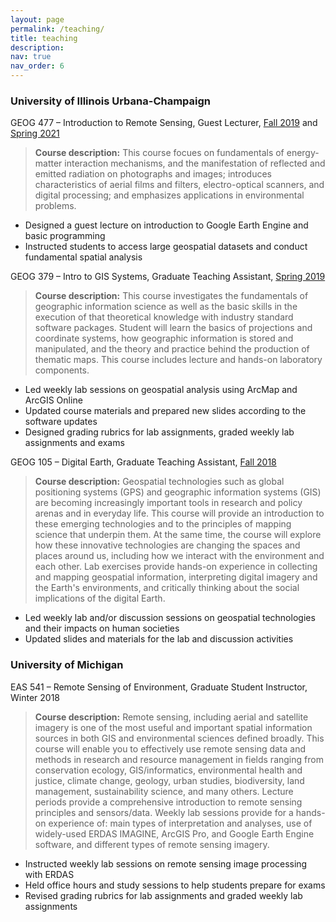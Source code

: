 ```yaml
---
layout: page
permalink: /teaching/
title: teaching
description: 
nav: true
nav_order: 6
---
```


### University of Illinois Urbana-Champaign

GEOG 477 – Introduction to Remote Sensing, Guest Lecturer, [Fall 2019](https://courses.illinois.edu/schedule/2019/fall/GEOG/477) and [Spring 2021](https://courses.illinois.edu/schedule/2021/spring/GEOG/477)

> **Course description:** This course focues on fundamentals of energy-matter interaction mechanisms, and the manifestation of reflected and emitted radiation on photographs and images; introduces characteristics of aerial films and filters, electro-optical scanners, and digital processing; and emphasizes applications in environmental problems.

- Designed a guest lecture on introduction to Google Earth Engine and basic programming
- Instructed students to access large geospatial datasets and conduct fundamental spatial analysis

GEOG 379 – Intro to GIS Systems, Graduate Teaching Assistant, [Spring 2019](https://courses.illinois.edu/schedule/2019/spring/GEOG/379)

> **Course description:** This course investigates the fundamentals of geographic information science as well as the basic skills in the execution of that theoretical knowledge with industry standard software packages. Student will learn the basics of projections and coordinate systems, how geographic information is stored and manipulated, and the theory and practice behind the production of thematic maps. This course includes lecture and hands-on laboratory components.

- Led weekly lab sessions on geospatial analysis using ArcMap and ArcGIS Online
- Updated course materials and prepared new slides according to the software updates
- Designed grading rubrics for lab assignments, graded weekly lab assignments and exams

GEOG 105 – Digital Earth, Graduate Teaching Assistant, [Fall 2018](https://courses.illinois.edu/schedule/2018/fall/GEOG/105)

> **Course description:** Geospatial technologies such as global positioning systems (GPS) and geographic information systems (GIS) are becoming increasingly important tools in research and policy arenas and in everyday life. This course will provide an introduction to these emerging technologies and to the principles of mapping science that underpin them. At the same time, the course will explore how these innovative technologies are changing the spaces and places around us, including how we interact with the environment and each other. Lab exercises provide hands-on experience in collecting and mapping geospatial information, interpreting digital imagery and the Earth's environments, and critically thinking about the social implications of the digital Earth.

- Led weekly lab and/or discussion sessions on geospatial technologies and their impacts on human societies
- Updated slides and materials for the lab and discussion activities

### University of Michigan

EAS 541 – Remote Sensing of Environment, Graduate Student Instructor, Winter 2018

> **Course description:** Remote sensing, including aerial and satellite imagery is one of the most useful and important spatial information sources in both GIS and environmental sciences defined broadly. This course will enable you to effectively use remote sensing data and methods in research and resource management in fields ranging from conservation ecology, GIS/informatics, environmental health and justice, climate change, geology, urban studies, biodiversity, land management, sustainability science, and many others. Lecture periods provide a comprehensive introduction to remote sensing principles and sensors/data. Weekly lab sessions provide for a hands-on experience of: main types of interpretation and analyses, use of widely-used ERDAS IMAGINE, ArcGIS Pro, and Google Earth Engine software, and different types of remote sensing imagery. 

- Instructed weekly lab sessions on remote sensing image processing with ERDAS
- Held office hours and study sessions to help students prepare for exams
- Revised grading rubrics for lab assignments and graded weekly lab assignments
